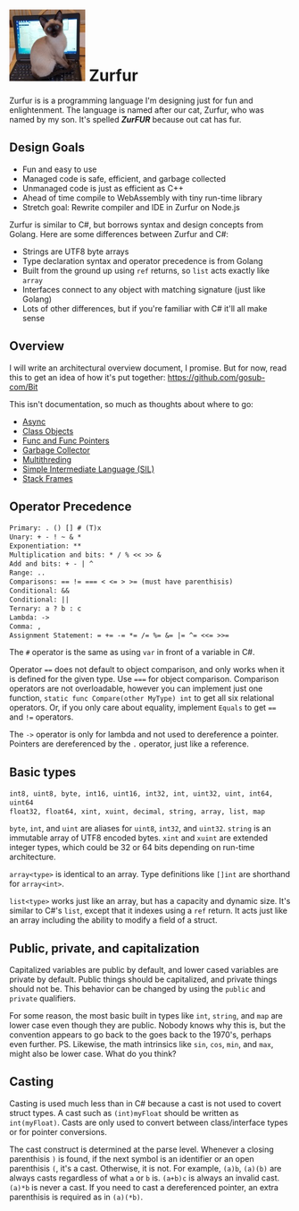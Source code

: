 # ![Logo](Zurfur.jpg) Zurfur

Zurfur is is a programming language I'm designing just for fun and enlightenment.
The language is named after our cat, Zurfur, who was named by my son.  It's
spelled **_ZurFUR_** because out cat has fur.

## Design Goals

* Fun and easy to use 
* Managed code is safe, efficient, and garbage collected
* Unmanaged code is just as efficient as C++
* Ahead of time compile to WebAssembly with tiny run-time library
* Stretch goal: Rewrite compiler and IDE in Zurfur on Node.js

Zurfur is similar to C#, but borrows syntax and design concepts from
Golang.  Here are some differences between Zurfur and C#:

* Strings are UTF8 byte arrays
* Type declaration syntax and operator precedence is from Golang
* Built from the ground up using `ref` returns, so `list` acts exactly like `array`
* Interfaces connect to any object with matching signature (just like Golang)
* Lots of other differences, but if you're familiar with C# it'll all make sense

## Overview

I will write an architectural overview document, I promise.  But for now,
read this to get an idea of how it's put together: https://github.com/gosub-com/Bit

This isn't documentation, so much as thoughts about where to go:

* [Async](Doc/Async.md)
* [Class Objects](Doc/ClassObjects.md)
* [Func and Func Pointers](Doc/FuncAndFuncPointers.md)
* [Garbage Collector](Doc/GarbageCollector.md)
* [Multithreding](Doc/Multithreading.md)
* [Simple Intermediate Language (SIL)](Doc/Sil.md)
* [Stack Frames](Doc/StackFrames.md)

## Operator Precedence

    Primary: . () [] # (T)x
    Unary: + - ! ~ & *
    Exponentiation: **
    Multiplication and bits: * / % << >> & 
    Add and bits: + - | ^
    Range: ..
    Comparisons: == != === < <= > >= (must have parenthisis)
    Conditional: &&
    Conditional: ||
    Ternary: a ? b : c
    Lambda: ->
    Comma: ,
    Assignment Statement: = += -= *= /= %= &= |= ^= <<= >>= 

The `#` operator is the same as using `var` in front of a variable in C#.

Operator `==` does not default to object comparison, and only works when it
is defined for the given type.  Use `===` for object comparison.  Comparison
operators are not overloadable, however you can implement just one function,
`static func Compare(other MyType) int` to get all six relational operators.
Or, if you only care about equality, implement `Equals` to get `==` and
`!=` operators.

The `->` operator is only for lambda and not used to dereference a pointer.
Pointers are dereferenced by the `.` operator, just like a reference.

## Basic types

    int8, uint8, byte, int16, uint16, int32, int, uint32, uint, int64, uint64
    float32, float64, xint, xuint, decimal, string, array, list, map

`byte`, `int`, and `uint` are aliases for `uint8`, `int32`, and `uint32`.
`string` is an immutable array of UTF8 encoded bytes.  `xint` and `xuint` are
extended integer types, which could be 32 or 64 bits depending on run-time architecture.

`array<type>` is identical to an array.  Type definitions like `[]int` are
shorthand for `array<int>`.

`list<type>` works just like an array, but has a capacity and dynamic
size.  It's similar to C#'s `list`, except that it indexes using a `ref`
return.  It acts just like an array including the ability to modify a
field of a struct.

## Public, private, and capitalization

Capitalized variables are public by default, and lower cased variables
are private by default.  Public things should be capitalized, and
private things should not be.  This behavior can be changed by using
the `public` and `private` qualifiers.

For some reason, the most basic built in types like `int`, `string`,
and `map` are lower case even though they are public.  Nobody knows why
this is, but the convention appears to go back to the goes back to the
1970's, perhaps even further.  PS.  Likewise, the math intrinsics like
`sin`, `cos`, `min`, and `max`, might also be lower case.  What do you think?

## Casting

Casting is used much less than in C# because a cast is not used to covert
struct types.  A cast such as `(int)myFloat` should be written as
`int(myFloat)`.  Casts are only used to convert between class/interface
types or for pointer conversions.

The cast construct is determined at the parse level.  Whenever a closing
parenthisis `)` is found, if the next symbol is an identifier or an open
parenthisis `(`, it's a cast.  Otherwise, it is not.  For example,
`(a)b`, `(a)(b)` are always casts regardless of what `a` or `b` is.
`(a+b)c` is always an invalid cast.  `(a)*b` is never a cast.  If you
need to cast a dereferenced pointer, an extra parenthisis is required
as in `(a)(*b)`.




